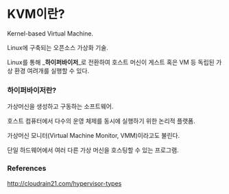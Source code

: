 # KVM이란?

Kernel-based Virtual Machine.

Linux에 구축되는 오픈소스 가상화 기술.

Linux를 통해 _**하이퍼바이저**_로 전환하여 호스트 머신이 게스트 혹은 VM 등 독립된 가상 환경 여려개를 실행할 수 있다.





### 하이퍼바이저란?

가상머신을 생성하고 구동하는 소프트웨어.

호스트 컴퓨터에서 다수의 운영 체제를 동시에 실행하기 위한 논리적 플랫폼.

가상머신 모니터(Virtual Machine Monitor, VMM)이라고도 불린다.

단일 하드웨어에서 여러 다른 가상 머신을 호스팅할 수 있는 프로그램.





### References

http://cloudrain21.com/hypervisor-types


